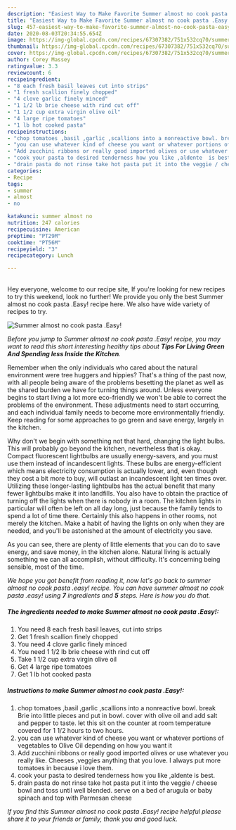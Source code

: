 ```yaml
---
description: "Easiest Way to Make Favorite Summer almost no cook pasta .Easy!"
title: "Easiest Way to Make Favorite Summer almost no cook pasta .Easy!"
slug: 457-easiest-way-to-make-favorite-summer-almost-no-cook-pasta-easy
date: 2020-08-03T20:34:55.654Z
image: https://img-global.cpcdn.com/recipes/67307382/751x532cq70/summer-almost-no-cook-pasta-easy-recipe-main-photo.jpg
thumbnail: https://img-global.cpcdn.com/recipes/67307382/751x532cq70/summer-almost-no-cook-pasta-easy-recipe-main-photo.jpg
cover: https://img-global.cpcdn.com/recipes/67307382/751x532cq70/summer-almost-no-cook-pasta-easy-recipe-main-photo.jpg
author: Corey Massey
ratingvalue: 3.3
reviewcount: 6
recipeingredient:
- "8 each fresh basil leaves cut into strips"
- "1 fresh scallion finely chopped"
- "4 clove garlic finely minced"
- "1 1/2 lb brie cheese with rind cut off"
- "1 1/2 cup extra virgin olive oil"
- "4 large ripe tomatoes"
- "1 lb hot cooked pasta"
recipeinstructions:
- "chop tomatoes ,basil ,garlic ,scallions into a nonreactive bowl. break Brie  into little pieces and put in bowl. cover with olive oil and add salt and pepper to taste. let this sit on the counter at room temperature covered for 1 1/2 hours to two hours."
- "you can use whatever kind of cheese you want or whatever portions of vegetables to Olive Oil depending on how you want it"
- "Add zucchini ribbons or really good imported olives or use whatever you really  like. Cheeses ,veggies anything  that you love. I always put more tomatoes  in because i love them."
- "cook your pasta to desired tenderness how you like ,aldente  is best."
- "drain pasta do not rinse take hot pasta put it into the veggie / cheese bowl and toss until well blended. serve on a bed of arugula or baby spinach and top with Parmesan cheese"
categories:
- Recipe
tags:
- summer
- almost
- no

katakunci: summer almost no 
nutrition: 247 calories
recipecuisine: American
preptime: "PT29M"
cooktime: "PT56M"
recipeyield: "3"
recipecategory: Lunch

---
```

<br>
Hey everyone, welcome to our recipe site, If you're looking for new recipes to try this weekend, look no further! We provide you only the best Summer almost no cook pasta .Easy! recipe here. We also have wide variety of recipes to try.
<br>


![Summer almost no cook pasta .Easy!](https://img-global.cpcdn.com/recipes/67307382/751x532cq70/summer-almost-no-cook-pasta-easy-recipe-main-photo.jpg)

<i>Before you jump to Summer almost no cook pasta .Easy! recipe, you may want to read this short interesting healthy tips about 
<strong>Tips For Living Green And Spending less Inside the Kitchen</strong>.</i>
</br>

Remember when the only individuals who cared about the natural environment were tree huggers and hippies? That's a thing of the past now, with all people being aware of the problems besetting the planet as well as the shared burden we have for turning things around. Unless everyone begins to start living a lot more eco-friendly we won't be able to correct the problems of the environment. These adjustments need to start occurring, and each individual family needs to become more environmentally friendly. Keep reading for some approaches to go green and save energy, largely in the kitchen.

Why don't we begin with something not that hard, changing the light bulbs. This will probably go beyond the kitchen, nevertheless that is okay. Compact fluorescent lightbulbs are usually energy-savers, and you must use them instead of incandescent lights. These bulbs are energy-efficient which means electricity consumption is actually lower, and, even though they cost a bit more to buy, will outlast an incandescent light ten times over. Utilizing these longer-lasting lightbulbs has the actual benefit that many fewer lightbulbs make it into landfills. You also have to obtain the practice of turning off the lights when there is nobody in a room. The kitchen lights in particular will often be left on all day long, just because the family tends to spend a lot of time there. Certainly this also happens in other rooms, not merely the kitchen. Make a habit of having the lights on only when they are needed, and you'll be astonished at the amount of electricity you save.

As you can see, there are plenty of little elements that you can do to save energy, and save money, in the kitchen alone. Natural living is actually something we can all accomplish, without difficulty. It's concerning being sensible, most of the time.


<i>We hope you got benefit from reading it, now let's go back to summer almost no cook pasta .easy! recipe. You can have summer almost no cook pasta .easy! using <strong>7</strong> ingredients and <strong>5</strong> steps. Here is how you do that.
</i>

##### The ingredients needed to make Summer almost no cook pasta .Easy!:

1. You need 8 each fresh basil leaves, cut into strips
1. Get 1 fresh scallion finely chopped
1. You need 4 clove garlic finely minced
1. You need 1 1/2 lb brie cheese with rind cut off
1. Take 1 1/2 cup extra virgin olive oil
1. Get 4 large ripe tomatoes
1. Get 1 lb hot cooked pasta


##### Instructions to make Summer almost no cook pasta .Easy!:

1. chop tomatoes ,basil ,garlic ,scallions into a nonreactive bowl. break Brie  into little pieces and put in bowl. cover with olive oil and add salt and pepper to taste. let this sit on the counter at room temperature covered for 1 1/2 hours to two hours.
1. you can use whatever kind of cheese you want or whatever portions of vegetables to Olive Oil depending on how you want it
1. Add zucchini ribbons or really good imported olives or use whatever you really  like. Cheeses ,veggies anything  that you love. I always put more tomatoes  in because i love them.
1. cook your pasta to desired tenderness how you like ,aldente  is best.
1. drain pasta do not rinse take hot pasta put it into the veggie / cheese bowl and toss until well blended. serve on a bed of arugula or baby spinach and top with Parmesan cheese


<i>If you find this Summer almost no cook pasta .Easy! recipe helpful please share it to your friends or family, thank you and good luck.</i>

